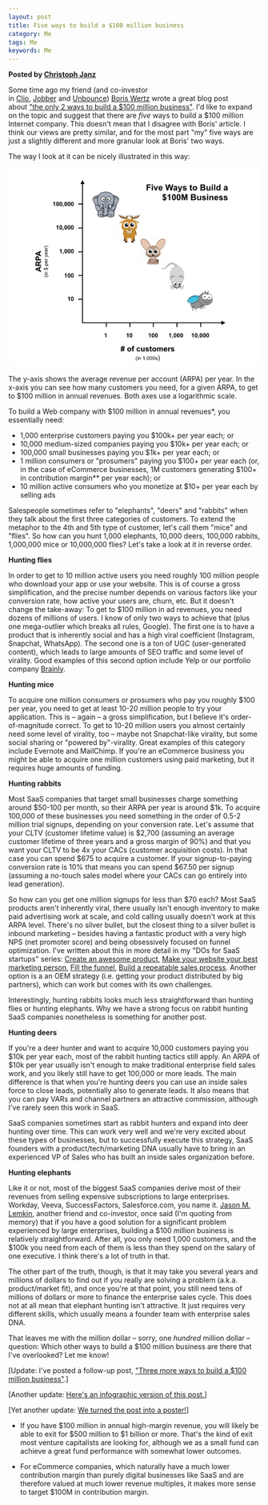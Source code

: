 ```yaml
---  
layout: post  
title: Five ways to build a $100 million business
category: Me  
tags: Me  
keywords: Me  
---  
```


__Posted by [Christoph Janz](http://christophjanz.blogspot.com/2014/10/five-ways-to-build-100-million-business.html)__  

Some time ago my friend (and co-investor in [Clio](http://www.clio.com/), [Jobber](http://www.getjobber.com/) and [Unbounce](http://www.unbounce.com/)) [Boris Wertz](https://twitter.com/bwertz) wrote a great blog post about ["the only 2 ways to build a $100 million business"](http://versiononeventures.com/the-only-2-ways-to-build-a-100-million-business/). I'd like to expand on the topic and suggest that there are *five* ways to build a $100 million Internet company. This doesn't mean that I disagree with Boris' article. I think our views are pretty similar, and for the most part "my" five ways are just a slightly different and more granular look at Boris' two ways.

The way I look at it can be nicely illustrated in this way:

[![](/assets/postAssets/2019/5waysto_key.png)](http://4.bp.blogspot.com/-OFzPTTgnDJw/VDG9ts2ixwI/AAAAAAAAAOY/U2nfRq9ltPQ/s1600/5waysto_key.png)


The y-axis shows the average revenue per account (ARPA) per year. In the x-axis you can see how many customers you need, for a given ARPA, to get to $100 million in annual revenues. Both axes use a logarithmic scale.


To build a Web company with $100 million in annual revenues*, you essentially need:

* 1,000 enterprise customers paying you $100k+ per year each; or
* 10,000 medium-sized companies paying you $10k+ per year each; or
* 100,000 small businesses paying you $1k+ per year each; or
* 1 million consumers or "prosumers" paying you $100+ per year each (or, in the case of eCommerce businesses, 1M customers generating $100+ in contribution margin** per year each); or
* 10 million active consumers who you monetize at $10+ per year each by selling ads


Salespeople sometimes refer to "elephants", "deers" and "rabbits" when they talk about the first three categories of customers. To extend the metaphor to the 4th and 5th type of customer, let's call them "mice" and "flies". So how can you hunt 1,000 elephants, 10,000 deers, 100,000 rabbits, 1,000,000 mice or 10,000,000 flies? Let's take a look at it in reverse order.

**Hunting flies**

In order to get to 10 million active users you need roughly 100 million people who download your app or use your website. This is of course a gross simplification, and the precise number depends on various factors like your conversion rate, how active your users are, churn, etc. But it doesn't change the take-away: To get to $100 million in ad revenues, you need dozens of millions of users. I know of only two ways to achieve that (plus one mega-outlier which breaks all rules, Google). The first one is to have a product that is inherently social and has a high viral coefficient (Instagram, Snapchat, WhatsApp). The second one is a ton of UGC (user-generated content), which leads to large amounts of SEO traffic and some level of virality. Good examples of this second option include Yelp or our portfolio company [Brainly](http://www.brainly.com/).

**Hunting mice**

To acquire one million consumers or prosumers who pay you roughly $100 per year, you need to get at least 10-20 million people to try your application. This is – again – a gross simplification, but I believe it's order-of-magnitude correct. To get to 10-20 million users you almost certainly need some level of virality, too – maybe not Snapchat-like virality, but some social sharing or "powered by"-virality. Great examples of this category include Evernote and MailChimp. If you're an eCommerce business you might be able to acquire one million customers using paid marketing, but it requires huge amounts of funding.

**Hunting rabbits**

Most SaaS companies that target small businesses charge something around $50-100 per month, so their ARPA per year is around $1k. To acquire 100,000 of these businesses you need something in the order of 0.5-2 million trial signups, depending on your conversion rate. Let's assume that your CLTV (customer lifetime value) is $2,700 (assuming an average customer lifetime of three years and a gross margin of 90%) and that you want your CLTV to be 4x your CACs (customer acquisition costs). In that case you can spend $675 to acquire a customer. If your signup-to-paying conversion rate is 10% that means you can spend $67.50 per signup (assuming a no-touch sales model where your CACs can go entirely into lead generation).

So how can you get one million signups for less than $70 each? Most SaaS products aren't inherently viral, there usually isn't enough inventory to make paid advertising work at scale, and cold calling usually doesn't work at this ARPA level. There's no silver bullet, but the closest thing to a silver bullet is inbound marketing – besides having a fantastic product with a very high NPS (net promoter score) and being obsessively focused on funnel optimization. I've written about this in more detail in my "DOs for SaaS startups" series: [Create an awesome product](http://christophjanz.blogspot.de/2012/11/the-3rd-do-for-saas-startups-create.html), [Make your website your best marketing person](http://christophjanz.blogspot.de/2012/12/the-4th-do-for-saas-startups-make-your.html), [Fill the funnel](http://christophjanz.blogspot.de/2013/03/the-6th-do-for-saas-startups-fill-funnel.html), [Build a repeatable sales process](http://christophjanz.blogspot.de/2013/09/the-7th-do-for-saas-startups-build.html). Another option is a an OEM strategy (i.e. getting your product distributed by big partners), which can work but comes with its own challenges.

Interestingly, hunting rabbits looks much less straightforward than hunting flies or hunting elephants. Why we have a strong focus on rabbit hunting SaaS companies nonetheless is something for another post.

**Hunting deers**

If you're a deer hunter and want to acquire 10,000 customers paying you $10k per year each, most of the rabbit hunting tactics still apply. An ARPA of $10k per year usually isn't enough to make traditional enterprise field sales work, and you likely still have to get 100,000 or more leads. The main difference is that when you're hunting deers you can use an inside sales force to close leads, potentially also to generate leads. It also means that you can pay VARs and channel partners an attractive commission, although I've rarely seen this work in SaaS.

SaaS companies sometimes start as rabbit hunters and expand into deer hunting over time. This can work very well and we're very excited about these types of businesses, but to successfully execute this strategy, SaaS founders with a product/tech/marketing DNA usually have to bring in an experienced VP of Sales who has built an inside sales organization before.

**Hunting elephants**

Like it or not, most of the biggest SaaS companies derive most of their revenues from selling expensive subscriptions to large enterprises. Workday, Veeva, SuccessFactors, Salesforce.com, you name it. [Jason M. Lemkin](https://twitter.com/jasonlk), another friend and co-investor, once said (I'm quoting from memory) that if you have a good solution for a significant problem experienced by large enterprises, building a $100 million business is relatively straightforward. After all, you only need 1,000 customers, and the $100k you need from each of them is less than they spend on the salary of one executive. I think there's a lot of truth in that.

The other part of the truth, though, is that it may take you several years and millions of dollars to find out if you really are solving a problem (a.k.a. product/market fit), and once you're at that point, you still need tens of millions of dollars or more to finance the enterprise sales cycle. This does not at all mean that elephant hunting isn't attractive. It just requires very different skills, which usually means a founder team with enterprise sales DNA.

That leaves me with the million dollar – sorry, one *hundred* million dollar – question: Which other ways to build a $100 million business are there that I've overlooked? Let me know!

[Update: I've posted a follow-up post, ["Three more ways to build a $100 million business"](http://christophjanz.blogspot.de/2014/11/three-more-ways-to-build-100-million.html).]

[Another update: [Here's an infographic version of this post.](https://medium.com/point-nine-news/5-ways-to-build-a-100-million-business-c5066181bf50#.vqpnx8lbl)]

[Yet another update: [We turned the post into a poster!](http://christophjanz.blogspot.com/2017/02/5-ways-100-million-dollars-100-free.html)]

* If you have $100 million in annual high-margin revenue, you will likely be able to exit for $500 million to $1 billion or more. That's the kind of exit most venture capitalists are looking for, although we as a small fund can achieve a great fund performance with somewhat lower outcomes. 

* For eCommerce companies, which naturally have a much lower contribution margin than purely digital businesses like SaaS and are therefore valued at much lower revenue multiples, it makes more sense to target $100M in contribution margin.




